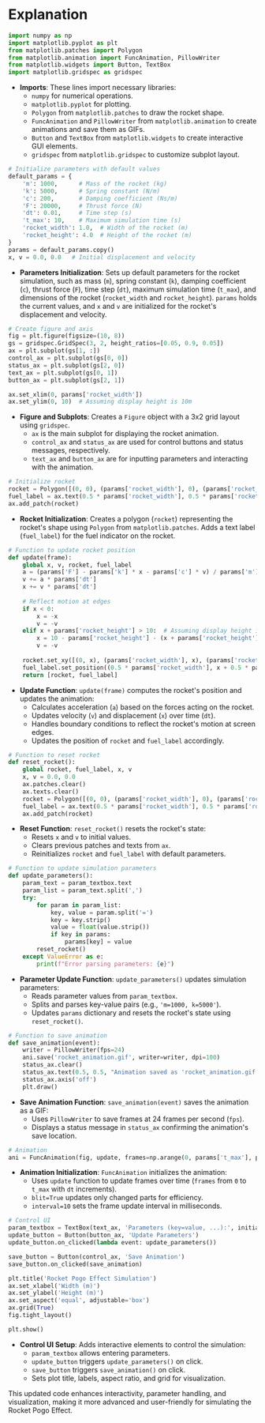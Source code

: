 # Explanation 

```python
import numpy as np
import matplotlib.pyplot as plt
from matplotlib.patches import Polygon
from matplotlib.animation import FuncAnimation, PillowWriter
from matplotlib.widgets import Button, TextBox
import matplotlib.gridspec as gridspec
```

- **Imports**: These lines import necessary libraries:
  - `numpy` for numerical operations.
  - `matplotlib.pyplot` for plotting.
  - `Polygon` from `matplotlib.patches` to draw the rocket shape.
  - `FuncAnimation` and `PillowWriter` from `matplotlib.animation` to create animations and save them as GIFs.
  - `Button` and `TextBox` from `matplotlib.widgets` to create interactive GUI elements.
  - `gridspec` from `matplotlib.gridspec` to customize subplot layout.

```python
# Initialize parameters with default values
default_params = {
    'm': 1000,      # Mass of the rocket (kg)
    'k': 5000,      # Spring constant (N/m)
    'c': 200,       # Damping coefficient (Ns/m)
    'F': 20000,     # Thrust force (N)
    'dt': 0.01,     # Time step (s)
    't_max': 10,    # Maximum simulation time (s)
    'rocket_width': 1.0,  # Width of the rocket (m)
    'rocket_height': 4.0  # Height of the rocket (m)
}
params = default_params.copy()
x, v = 0.0, 0.0   # Initial displacement and velocity
```

- **Parameters Initialization**: Sets up default parameters for the rocket simulation, such as mass (`m`), spring constant (`k`), damping coefficient (`c`), thrust force (`F`), time step (`dt`), maximum simulation time (`t_max`), and dimensions of the rocket (`rocket_width` and `rocket_height`). `params` holds the current values, and `x` and `v` are initialized for the rocket's displacement and velocity.

```python
# Create figure and axis
fig = plt.figure(figsize=(10, 8))
gs = gridspec.GridSpec(3, 2, height_ratios=[0.05, 0.9, 0.05])
ax = plt.subplot(gs[1, :])
control_ax = plt.subplot(gs[0, 0])
status_ax = plt.subplot(gs[2, 0])
text_ax = plt.subplot(gs[0, 1])
button_ax = plt.subplot(gs[2, 1])

ax.set_xlim(0, params['rocket_width'])
ax.set_ylim(0, 10)  # Assuming display height is 10m
```

- **Figure and Subplots**: Creates a `Figure` object with a 3x2 grid layout using `gridspec`. 
  - `ax` is the main subplot for displaying the rocket animation.
  - `control_ax` and `status_ax` are used for control buttons and status messages, respectively.
  - `text_ax` and `button_ax` are for inputting parameters and interacting with the animation.

```python
# Initialize rocket
rocket = Polygon([(0, 0), (params['rocket_width'], 0), (params['rocket_width'], params['rocket_height']), (0, params['rocket_height'])], closed=True, color='blue')
fuel_label = ax.text(0.5 * params['rocket_width'], 0.5 * params['rocket_height'], 'Fuel', ha='center', va='center', color='white', fontsize=12)
ax.add_patch(rocket)
```

- **Rocket Initialization**: Creates a polygon (`rocket`) representing the rocket's shape using `Polygon` from `matplotlib.patches`. Adds a text label (`fuel_label`) for the fuel indicator on the rocket.

```python
# Function to update rocket position
def update(frame):
    global x, v, rocket, fuel_label
    a = (params['F'] - params['k'] * x - params['c'] * v) / params['m']
    v += a * params['dt']
    x += v * params['dt']
    
    # Reflect motion at edges
    if x < 0:
        x = -x
        v = -v
    elif x + params['rocket_height'] > 10:  # Assuming display height is 10m
        x = 10 - params['rocket_height'] - (x + params['rocket_height'] - 10)
        v = -v
    
    rocket.set_xy([(0, x), (params['rocket_width'], x), (params['rocket_width'], x + params['rocket_height']), (0, x + params['rocket_height'])])
    fuel_label.set_position((0.5 * params['rocket_width'], x + 0.5 * params['rocket_height']))
    return [rocket, fuel_label]
```

- **Update Function**: `update(frame)` computes the rocket's position and updates the animation:
  - Calculates acceleration (`a`) based on the forces acting on the rocket.
  - Updates velocity (`v`) and displacement (`x`) over time (`dt`).
  - Handles boundary conditions to reflect the rocket's motion at screen edges.
  - Updates the position of `rocket` and `fuel_label` accordingly.

```python
# Function to reset rocket
def reset_rocket():
    global rocket, fuel_label, x, v
    x, v = 0.0, 0.0
    ax.patches.clear()
    ax.texts.clear()
    rocket = Polygon([(0, 0), (params['rocket_width'], 0), (params['rocket_width'], params['rocket_height']), (0, params['rocket_height'])], closed=True, color='blue')
    fuel_label = ax.text(0.5 * params['rocket_width'], 0.5 * params['rocket_height'], 'Fuel', ha='center', va='center', color='white', fontsize=12)
    ax.add_patch(rocket)
```

- **Reset Function**: `reset_rocket()` resets the rocket's state:
  - Resets `x` and `v` to initial values.
  - Clears previous patches and texts from `ax`.
  - Reinitializes `rocket` and `fuel_label` with default parameters.

```python
# Function to update simulation parameters
def update_parameters():
    param_text = param_textbox.text
    param_list = param_text.split(',')
    try:
        for param in param_list:
            key, value = param.split('=')
            key = key.strip()
            value = float(value.strip())
            if key in params:
                params[key] = value
        reset_rocket()
    except ValueError as e:
        print(f"Error parsing parameters: {e}")
```

- **Parameter Update Function**: `update_parameters()` updates simulation parameters:
  - Reads parameter values from `param_textbox`.
  - Splits and parses key-value pairs (e.g., `'m=1000, k=5000'`).
  - Updates `params` dictionary and resets the rocket's state using `reset_rocket()`.

```python
# Function to save animation
def save_animation(event):
    writer = PillowWriter(fps=24)
    ani.save('rocket_animation.gif', writer=writer, dpi=100)
    status_ax.clear()
    status_ax.text(0.5, 0.5, "Animation saved as 'rocket_animation.gif'.", ha='center', va='center', fontsize=12)
    status_ax.axis('off')
    plt.draw()
```

- **Save Animation Function**: `save_animation(event)` saves the animation as a GIF:
  - Uses `PillowWriter` to save frames at 24 frames per second (`fps`).
  - Displays a status message in `status_ax` confirming the animation's save location.

```python
# Animation
ani = FuncAnimation(fig, update, frames=np.arange(0, params['t_max'], params['dt']), blit=True, interval=10)
```

- **Animation Initialization**: `FuncAnimation` initializes the animation:
  - Uses `update` function to update frames over time (`frames` from `0` to `t_max` with `dt` increments).
  - `blit=True` updates only changed parts for efficiency.
  - `interval=10` sets the frame update interval in milliseconds.

```python
# Control UI
param_textbox = TextBox(text_ax, 'Parameters (key=value, ...):', initial="m=1000, k=5000, c=200, F=20000, dt=0.01, t_max=10")
update_button = Button(button_ax, 'Update Parameters')
update_button.on_clicked(lambda event: update_parameters())

save_button = Button(control_ax, 'Save Animation')
save_button.on_clicked(save_animation)

plt.title('Rocket Pogo Effect Simulation')
ax.set_xlabel('Width (m)')
ax.set_ylabel('Height (m)')
ax.set_aspect('equal', adjustable='box')
ax.grid(True)
fig.tight_layout()

plt.show()
```

- **Control UI Setup**: Adds interactive elements to control the simulation:
  - `param_textbox` allows entering parameters.
  - `update_button` triggers `update_parameters()` on click.
  - `save_button` triggers `save_animation()` on click.
  - Sets plot title, labels, aspect ratio, and grid for visualization.

This updated code enhances interactivity, parameter handling, and visualization, making it more advanced and user-friendly for simulating the Rocket Pogo Effect.
